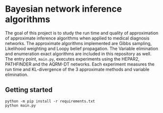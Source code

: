 # Bayesian network inference algorithms
The goal of this project is to study the run time and quality of approximation of approximate inference algorithms when applied to medical diagnosis networks. The approximate algorithms implemented are Gibbs sampling, Likelihood weighting and Loopy belief propagation. The Variable elimination and enumeration exact algorithms are included in this repository as well. The entry point, `main.py`, executes experiments using the HEPAR2, PATHFINDER and the AQRM-DT networks. Each experiment measures the run time and KL-divergence of the 3 approximate methods and variable elimination.

## Getting started
```
python -m pip install -r requirements.txt
python main.py
```
